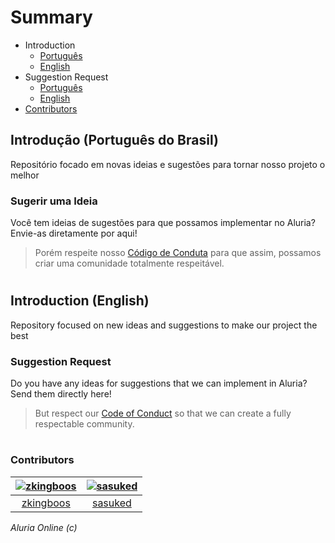 # Summary

* Introduction
  * [Português](#Introdução)
  * [English](#Introduction)
* Suggestion Request
  * [Português](#Sugerir-uma-Ideia)
  * [English](#Suggestion-Request)
* [Contributors](#Contributors)

## Introdução (Português do Brasil)
Repositório focado em novas ideias e sugestões para tornar nosso projeto o melhor

### Sugerir uma Ideia
Você tem ideias de sugestões para que possamos implementar no Aluria? Envie-as diretamente por aqui!
> Porém respeite nosso [Código de Conduta](https://github.com/AluriaDev/suggestions/blob/master/CODE_OF_CONDUCT.md) para que assim, possamos criar uma comunidade totalmente respeitável.  

#

## Introduction (English)
Repository focused on new ideas and suggestions to make our project the best

### Suggestion Request
Do you have any ideas for suggestions that we can implement in Aluria? Send them directly here!
> But respect our [Code of Conduct](https://github.com/AluriaDev/suggestions/blob/master/CODE_OF_CONDUCT.md) so that we can create a fully respectable community.

#

### Contributors
[<img alt="zkingboos" src="https://avatars3.githubusercontent.com/u/42500187?v=4&s=117&width=117">](https://github.com/zkingboos) |[<img alt="sasuked" src="https://avatars3.githubusercontent.com/u/69403805?v=4&s=117&width=117">](https://github.com/sasuked) |
:---:|:---:|
[zkingboos](https://github.com/zkingboos)|[sasuked](https://github.com/sasuked)|

_Aluria Online (c)_ 
